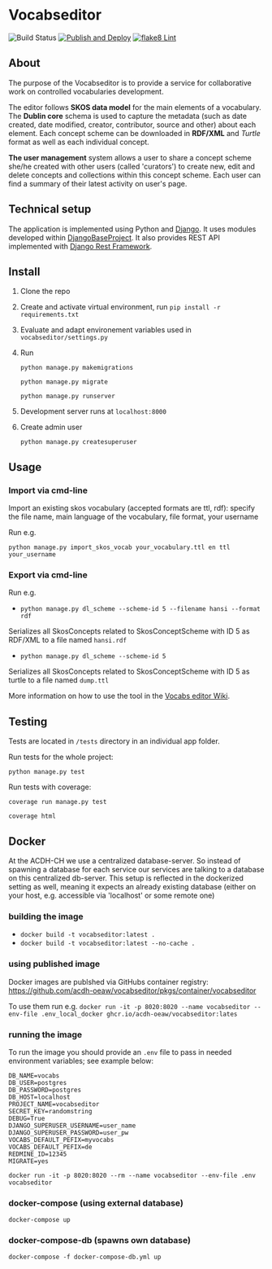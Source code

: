 # Vocabseditor

![Build Status](https://github.com/acdh-oeaw/vocabseditor/workflows/Run%20Tests/badge.svg)  [![Publish and Deploy](https://github.com/acdh-oeaw/vocabseditor/actions/workflows/deploy.yml/badge.svg)](https://github.com/acdh-oeaw/vocabseditor/actions/workflows/deploy.yml)
[![flake8 Lint](https://github.com/acdh-oeaw/vocabseditor/actions/workflows/lint.yml/badge.svg)](https://github.com/acdh-oeaw/vocabseditor/actions/workflows/lint.yml)

## About

The purpose of the Vocabseditor is to provide a service for collaborative work on controlled vocabularies development.

The editor follows **SKOS data model** for the main elements of a vocabulary. The **Dublin core** schema is used to capture the metadata (such as date created, date modified, creator, contributor, source and other) about each element. Each concept scheme can be downloaded in **RDF/XML** and *Turtle* format as well as each individual concept.

**The user management** system allows a user to share a concept scheme she/he created with other users (called 'curators') to create new, edit and delete concepts and collections within this concept scheme. Each user can find a summary of their latest activity on user's page.


## Technical setup

The application is implemented using Python and [Django](https://www.djangoproject.com/). It uses modules developed within [DjangoBaseProject](https://github.com/acdh-oeaw/djangobaseproject). It also provides REST API implemented with [Django Rest Framework](https://www.django-rest-framework.org/). 

## Install

1. Clone the repo

1. Create and activate virtual environment, run `pip install -r requirements.txt`

1. Evaluate and adapt environement variables used in `vocabseditor/settings.py`

1. Run

    `python manage.py makemigrations`

    `python manage.py migrate`

    `python manage.py runserver`

1. Development server runs at `localhost:8000`

1. Create admin user

    `python manage.py createsuperuser`
    
 
 ## Usage

 ### Import via cmd-line
 
 Import an existing skos vocabulary (accepted formats are ttl, rdf): specify the file name, main language of the vocabulary, file format, your username
 
 Run e.g.
 
 `python manage.py import_skos_vocab your_vocabulary.ttl en ttl your_username`

 ### Export via cmd-line

 Run e.g. 

* `python manage.py dl_scheme --scheme-id 5 --filename hansi --format rdf`

 Serializes all SkosConcepts related to SkosConceptScheme with ID 5 as RDF/XML to a file named `hansi.rdf`

 * `python manage.py dl_scheme --scheme-id 5`

 Serializes all SkosConcepts related to SkosConceptScheme with ID 5 as turtle to a file named `dump.ttl`
 
 
 More information on how to use the tool in the [Vocabs editor Wiki](https://github.com/acdh-oeaw/vocabseditor/wiki).
 
 ## Testing
 
Tests are located in `/tests` directory in an individual app folder.

Run tests for the whole project:

 `python manage.py test`
 
 Run tests with coverage:
 
  `coverage run manage.py test `
 
  `coverage html `

## Docker

At the ACDH-CH we use a centralized database-server. So instead of spawning a database for each service our services are talking to a database on this centralized db-server. This setup is reflected in the dockerized setting as well, meaning it expects an already existing database (either on your host, e.g. accessible via 'localhost' or some remote one)

### building the image

* `docker build -t vocabseditor:latest .`
* `docker build -t vocabseditor:latest --no-cache .`

### using published image

Docker images are publshed via GitHubs container registry: https://github.com/acdh-oeaw/vocabseditor/pkgs/container/vocabseditor

To use them run e.g. 
`docker run -it -p 8020:8020 --name vocabseditor --env-file .env_local_docker ghcr.io/acdh-oeaw/vocabseditor:lates`

### running the image

To run the image you should provide an `.env` file to pass in needed environment variables; see example below:

```
DB_NAME=vocabs
DB_USER=postgres
DB_PASSWORD=postgres
DB_HOST=localhost
PROJECT_NAME=vocabseditor
SECRET_KEY=randomstring
DEBUG=True
DJANGO_SUPERUSER_USERNAME=user_name
DJANGO_SUPERUSER_PASSWORD=user_pw
VOCABS_DEFAULT_PEFIX=myvocabs
VOCABS_DEFAULT_PEFIX=de
REDMINE_ID=12345
MIGRATE=yes
```

`docker run -it -p 8020:8020 --rm --name vocabseditor --env-file .env vocabseditor`

### docker-compose (using external database)

`docker-compose up`

### docker-compose-db (spawns own database)

`docker-compose -f docker-compose-db.yml up`

